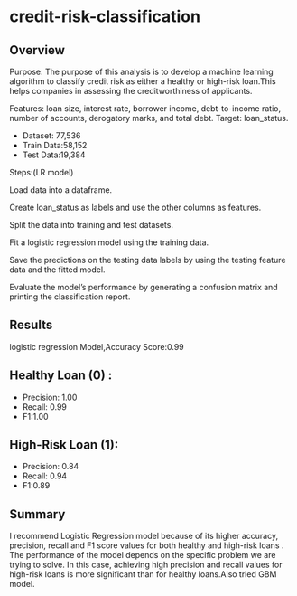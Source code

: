 # credit-risk-classification



## Overview 

Purpose:
The purpose of this analysis is to develop a machine learning algorithm to classify credit risk as either a healthy or high-risk loan.This helps companies in assessing the creditworthiness of applicants.

Features: loan size, interest rate, borrower income, debt-to-income ratio, number of accounts, derogatory marks, and total debt. 
Target: loan_status.


 * Dataset: 77,536
 * Train Data:58,152
 * Test Data:19,384



Steps:(LR model)

Load data into a dataframe.

Create loan_status as labels and use the other columns as features.

Split the data into training and test datasets.

Fit a logistic regression model using the training data.

Save the predictions on the testing data labels by using the testing feature data and the fitted model.

Evaluate the model’s performance by generating a confusion matrix and printing the classification report.




## Results
logistic regression Model,Accuracy Score:0.99


## Healthy Loan (0) :
* Precision: 1.00
* Recall: 0.99
* F1:1.00


## High-Risk Loan (1):
* Precision: 0.84
 * Recall: 0.94
 * F1:0.89


## Summary

I recommend  Logistic Regression model  because of its higher accuracy, precision,  recall  and  F1 score values for both healthy and high-risk loans .
The performance of the model depends on the specific problem we are trying to solve. In this case, achieving high precision and recall values for high-risk loans is more significant than for healthy loans.Also tried GBM model.


